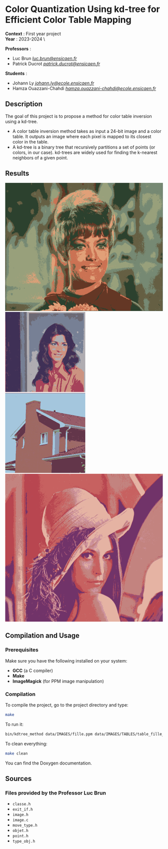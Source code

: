 # Color Quantization Using kd-tree for Efficient Color Table Mapping

**Context** : First year project \
**Year** : 2023-2024 \

**Professors** : 

* Luc Brun *luc.brun@ensicaen.fr*
* Patrick Ducrot *patrick.ducrot@ensicaen.fr*

**Students** :

* Johann Ly *johann.ly@ecole.ensicaen.fr*
* Hamza Ouazzani-Chahdi *hamza.ouazzani-chahdi@ecole.ensicaen.fr*

## Description

The goal of this project is to propose a method for color table inversion using a kd-tree.

- A color table inversion method takes as input a 24-bit image and a color table. It outputs an image where each pixel is mapped to its closest color in the table.
- A kd-tree is a binary tree that recursively partitions a set of points (or colors, in our case). kd-trees are widely used for finding the k-nearest neighbors of a given point.

## Results

![zelda.gif](files_readme/zelda.gif)
![fille.gif](files_readme/fille.gif)
![house.gif](files_readme/house.gif)
![lenna.gif](files_readme/lenna.gif)




## Compilation and Usage

### Prerequisites
Make sure you have the following installed on your system:
- **GCC** (a C compiler)
- **Make**
- **ImageMagick** (for PPM image manipulation)

### Compilation
To compile the project, go to the project directory and type:

```sh
make
```

To run it:
```sh
bin/kdtree_method data/IMAGES/fille.ppm data/IMAGES/TABLES/table_fille_128.ppm
```
To clean everything:
```sh
make clean
```

You can find the Doxygen documentation.

## Sources

### Files provided by the Professor Luc Brun
- `classe.h`
- `exit_if.h` 
- `image.h`
- `image.c` 
- `move_type.h` 
- `objet.h` 
- `point.h` 
- `type_obj.h` 

